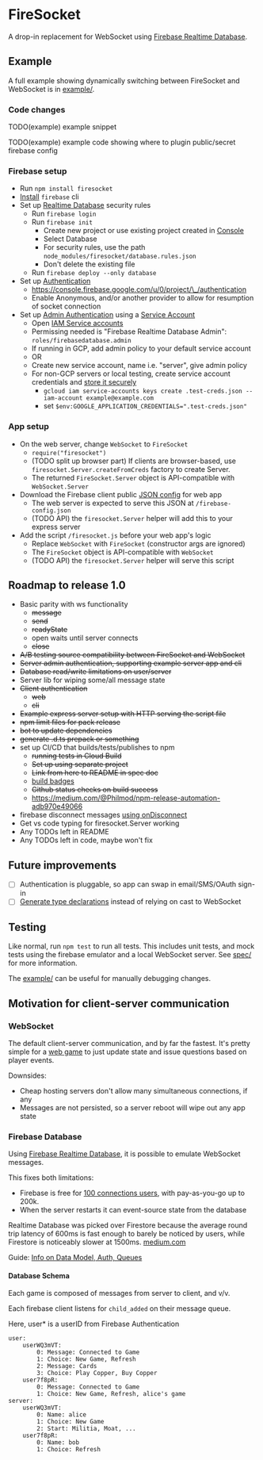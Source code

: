 # FireSocket

A drop-in replacement for WebSocket using [Firebase Realtime Database](https://firebase.google.com/docs/database).

## Example

A full example showing dynamically switching between FireSocket and WebSocket is in [example/](example/).

### Code changes

TODO(example) example snippet

TODO(example) example code showing where to plugin public/secret firebase config

### Firebase setup

- Run `npm install firesocket`
- [Install](https://firebase.google.com/docs/cli#install_the_firebase_cli) `firebase` cli
- Set up [Realtime Database](https://firebase.google.com/docs/database) security rules
  - Run `firebase login`
  - Run `firebase init` 
    - Create new project or use existing project created in [Console](https://console.firebase.google.com/)
    - Select Database
    - For security rules, use the path `node_modules/firesocket/database.rules.json`
    - Don't delete the existing file
  - Run `firebase deploy --only database`
- Set up [Authentication](https://firebase.google.com/docs/auth)
  - https://console.firebase.google.com/u/0/project/\_/authentication
  - Enable Anonymous, and/or another provider to allow for resumption of socket connection
- Set up [Admin Authentication](https://firebase.google.com/docs/database/admin/start#admin-sdk-authentication) using a [Service Account](https://developers.google.com/identity/protocols/OAuth2ServiceAccount#overview)
  - Open [IAM Service accounts](https://console.developers.google.com/iam-admin/serviceaccounts)
  - Permissing needed is "Firebase Realtime Database Admin": `roles/firebasedatabase.admin`
  - If running in GCP, add admin policy to your default service account
  - OR
  - Create new service account, name i.e. "server", give admin policy
  - For non-GCP servers or local testing, create service account credentials and [store it securely](https://cloud.google.com/iam/docs/understanding-service-accounts#managing_service_account_keys)
    - `gcloud iam service-accounts keys create .test-creds.json --iam-account example@example.com`
    - set `$env:GOOGLE_APPLICATION_CREDENTIALS=".test-creds.json"`

### App setup

- On the web server, change `WebSocket` to `FireSocket`
  - `require("firesocket")`
  - (TODO split up browser part) If clients are browser-based, use `firesocket.Server.createFromCreds` factory to create Server.
  - The returned `FireSocket.Server` object is API-compatible with `WebSocket.Server`
- Download the Firebase client public [JSON config](https://support.google.com/firebase/answer/7015592) for web app
  - The web server is expected to serve this JSON at `/firebase-config.json`
  - (TODO API) the `firesocket.Server` helper will add this to your express server
- Add the script `/firesocket.js` before your web app's logic
  - Replace `WebSocket` with `FireSocket` (constructor args are ignored)
  - The `FireSocket` object is API-compatible with `WebSocket`
  - (TODO API) the `firesocket.Server` helper will serve this script

## Roadmap to release 1.0
- Basic parity with ws functionality
  - ~~message~~
  - ~~send~~
  - ~~readyState~~
  - open waits until server connects
  - ~~close~~
- ~~A/B testing source compatibility between FireSocket and WebSocket~~
- ~~Server admin authentication, supporting example server app and cli~~
- ~~Database read/write limitations on user/server~~
- Server lib for wiping some/all message state
- ~~Client authentication~~
  - ~~web~~
  - ~~cli~~
- ~~Example express server setup with HTTP serving the script file~~
- ~~npm limit files for pack release~~
- ~~bot to update dependencies~~
- ~~generate .d.ts prepack or something~~
- set up CI/CD that builds/tests/publishes to npm
  - ~~running tests in Cloud Build~~
  - ~~Set up using separate project~~
  - ~~Link from here to README in spec doc~~
  - [build badges](https://ljvmiranda921.github.io/notebook/2018/12/21/cloud-build-badge/)
  - ~~Github status checks on build success~~
  - https://medium.com/@Philmod/npm-release-automation-adb970e49066
- firebase disconnect messages [using onDisconnect](https://firebase.google.com/docs/database/web/offline-capabilities#how-ondisconnect-works)
- Get vs code typing for firesocket.Server working
- Any TODOs left in README
- Any TODOs left in code, maybe won't fix

## Future improvements

- [ ] Authentication is pluggable, so app can swap in email/SMS/OAuth sign-in
- [ ] [Generate type declarations](https://github.com/microsoft/TypeScript/pull/32372) instead of relying on cast to WebSocket 

## Testing

Like normal, run `npm test` to run all tests. This includes unit tests, and mock tests using the firebase emulator and a local WebSocket server. See [spec/](spec/README.md) for more information.

The [example/](example/) can be useful for manually debugging changes.

## Motivation for client-server communication

### WebSocket
The default client-server communication, and by far the fastest. It's pretty simple for a [web game](https://github.com/darthwalsh/Austerity/blob/3bd2cfb825eaf8d537945c02da5b96bfe38ddca7/server/connection.js) to just update state and issue questions based on player events.

Downsides:

* Cheap hosting servers don't allow many simultaneous connections, if any
* Messages are not persisted, so a server reboot will wipe out any app state

### Firebase Database

Using [Firebase Realtime Database](https://firebase.google.com/docs/database), it is possible to emulate WebSocket messages. 

This fixes both limitations:

* Firebase is free for [100 connections users](https://firebase.google.com/pricing/), with pay-as-you-go up to 200k.
* When the server restarts it can event-source state from the database

Realtime Database was picked over Firestore because the average round trip latency of 600ms is fast enough to barely be noticed by users, while Firestore is noticeably slower at 1500ms.
[medium.com](https://medium.com/@d8schreiber/firebase-performance-firestore-and-realtime-database-latency-13effcade26d)

Guide: [Info on Data Model, Auth, Queues](https://howtofirebase.com/firebase-data-modeling-939585ade7f4)

#### Database Schema

Each game is composed of messages from server to client, and v/v.

Each firebase client listens for `child_added` on their message queue.

Here, user* is a userID from Firebase Authentication

    user:
        userWQ3mVT:
            0: Message: Connected to Game
            1: Choice: New Game, Refresh
            2: Message: Cards
            3: Choice: Play Copper, Buy Copper
        user7f8pR:
            0: Message: Connected to Game
            1: Choice: New Game, Refresh, alice's game
    server:
        userWQ3mVT:
            0: Name: alice
            1: Choice: New Game
            2: Start: Militia, Moat, ...
        user7f8pR:
            0: Name: bob
            1: Choice: Refresh
